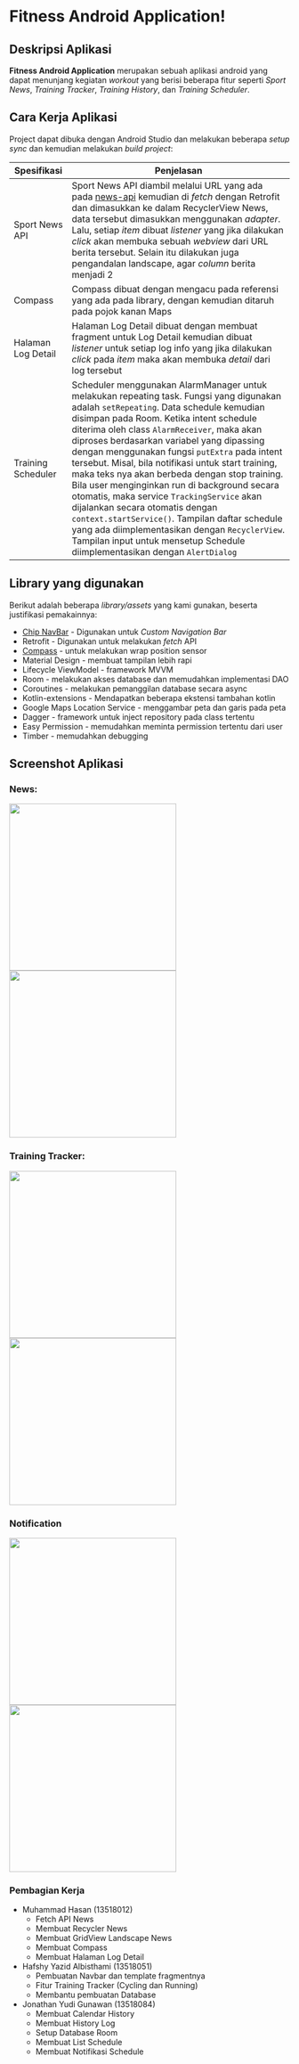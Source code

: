 # Fitness Android Application!

## Deskripsi Aplikasi

<!-- Buat Gambar Title -->

**Fitness Android Application** merupakan sebuah aplikasi android yang dapat menunjang kegiatan _workout_ yang berisi beberapa fitur seperti *Sport News*, *Training Tracker*, *Training History*, dan *Training Scheduler*.


## Cara Kerja Aplikasi

Project dapat dibuka dengan Android Studio dan melakukan beberapa *setup sync* dan kemudian melakukan *build project*:

| Spesifikasi | Penjelasan |
| --- | --- |
| Sport News API | Sport News API diambil melalui URL yang ada pada [news-api](https://newsapi.org/s/indonesia-sports-news-api) kemudian di *fetch* dengan Retrofit dan dimasukkan ke dalam RecyclerView News, data tersebut dimasukkan menggunakan *adapter*. Lalu, setiap *item* dibuat *listener* yang jika dilakukan *click* akan membuka sebuah *webview* dari URL berita tersebut. Selain itu dilakukan juga pengandalan landscape, agar *column* berita menjadi 2|
| Compass | Compass dibuat dengan mengacu pada referensi yang ada pada library, dengan kemudian ditaruh pada pojok kanan Maps |
| Halaman Log Detail | Halaman Log Detail dibuat dengan membuat fragment untuk Log Detail kemudian dibuat *listener* untuk setiap log info yang jika dilakukan *click* pada *item* maka akan membuka *detail* dari log tersebut |
| Training Scheduler | Scheduler menggunakan AlarmManager untuk melakukan repeating task. Fungsi yang digunakan adalah `setRepeating`. Data schedule kemudian disimpan pada Room. Ketika intent schedule diterima oleh class `AlarmReceiver`, maka akan diproses berdasarkan variabel yang dipassing dengan menggunakan fungsi `putExtra` pada intent tersebut. Misal, bila notifikasi untuk start training, maka teks nya akan berbeda dengan stop training. Bila user menginginkan run di background secara otomatis, maka service `TrackingService` akan dijalankan secara otomatis dengan `context.startService()`. Tampilan daftar schedule yang ada diimplementasikan dengan `RecyclerView`. Tampilan input untuk mensetup Schedule diimplementasikan dengan `AlertDialog` |



## Library yang digunakan

Berikut adalah beberapa *library/assets* yang kami gunakan, beserta justifikasi pemakainnya:

- [Chip NavBar](https://github.com/ismaeldivita/chip-navigation-bar) - Digunakan untuk *Custom Navigation Bar*
- Retrofit - Digunakan untuk melakukan *fetch* API
- [Compass](https://github.com/iutinvg/compass) - untuk melakukan wrap position sensor
- Material Design - membuat tampilan lebih rapi
- Lifecycle ViewModel - framework MVVM
- Room - melakukan akses database dan memudahkan implementasi DAO
- Coroutines - melakukan pemanggilan database secara async
- Kotlin-extensions - Mendapatkan beberapa ekstensi tambahan kotlin
- Google Maps Location Service - menggambar peta dan garis pada peta
- Dagger - framework untuk inject repository pada class tertentu
- Easy Permission - memudahkan meminta permission tertentu dari user
- Timber - memudahkan debugging


## Screenshot Aplikasi

### News:
<img src="screenshots/NewsList.jpg" width="300">
<img src="screenshots/NewsWebView.jpg" width="300">

### Training Tracker:
<img src="screenshots/TrainingTracker.jpg"  width="300">
<img src="screenshots/Cycling.jpg" width="300" />

### Notification
<img src="screenshots/NotifBackground.jpg" width="300" />
<img src="screenshots/NotifSchedule.jpg" width="300" />

### Pembagian Kerja

- Muhammad Hasan (13518012)
    - Fetch API News
    - Membuat Recycler News
    - Membuat GridView Landscape News
    - Membuat Compass
    - Membuat Halaman Log Detail
- Hafshy Yazid Albisthami (13518051)
    - Pembuatan Navbar dan template fragmentnya
    - Fitur Training Tracker (Cycling dan Running)
    - Membantu pembuatan Database
- Jonathan Yudi Gunawan (13518084)
    - Membuat Calendar History
    - Membuat History Log
    - Setup Database Room
    - Membuat List Schedule
    - Membuat Notifikasi Schedule

